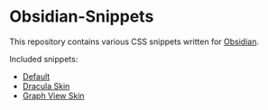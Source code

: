 # Obsidian-Snippets

This repository contains various CSS snippets written for [Obsidian](https://obsidian.md).

Included snippets:

- [Default](default.css)
- [Dracula Skin](dracula-skin.css)
- [Graph View Skin](graph-view-skin.css)
